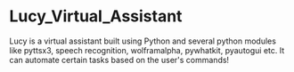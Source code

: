 # Lucy_Virtual_Assistant
Lucy is a virtual assistant built using Python and several python modules like pyttsx3, speech recognition, wolframalpha, pywhatkit, pyautogui etc. It can automate certain tasks based on the user's commands!
